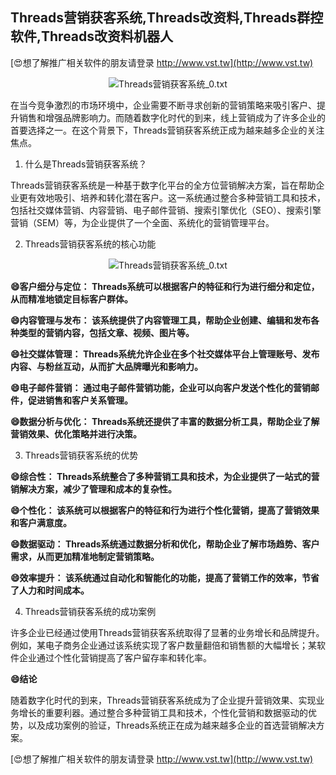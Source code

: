 ## **Threads营销获客系统,Threads改资料,Threads群控软件,Threads改资料机器人**

[😍想了解推广相关软件的朋友请登录 http://www.vst.tw](http://www.vst.tw)

 <center><img src="https://vst.tw/MP4/tuiguang/png/7.png" alt="Threads营销获客系统_0.txt"></center>

在当今竞争激烈的市场环境中，企业需要不断寻求创新的营销策略来吸引客户、提升销售和增强品牌影响力。而随着数字化时代的到来，线上营销成为了许多企业的首要选择之一。在这个背景下，Threads营销获客系统正成为越来越多企业的关注焦点。

1. 什么是Threads营销获客系统？

Threads营销获客系统是一种基于数字化平台的全方位营销解决方案，旨在帮助企业更有效地吸引、培养和转化潜在客户。这一系统通过整合多种营销工具和技术，包括社交媒体营销、内容营销、电子邮件营销、搜索引擎优化（SEO）、搜索引擎营销（SEM）等，为企业提供了一个全面、系统化的营销管理平台。

2. Threads营销获客系统的核心功能

 <center><img src="https://vst.tw/MP4/tuiguang/png/8.png" alt="Threads营销获客系统_0.txt"></center>

**😄客户细分与定位： Threads系统可以根据客户的特征和行为进行细分和定位，从而精准地锁定目标客户群体。**

**😄内容管理与发布： 该系统提供了内容管理工具，帮助企业创建、编辑和发布各种类型的营销内容，包括文章、视频、图片等。**

**😄社交媒体管理： Threads系统允许企业在多个社交媒体平台上管理账号、发布内容、与粉丝互动，从而扩大品牌曝光和影响力。**

**😄电子邮件营销： 通过电子邮件营销功能，企业可以向客户发送个性化的营销邮件，促进销售和客户关系管理。**

**😄数据分析与优化： Threads系统还提供了丰富的数据分析工具，帮助企业了解营销效果、优化策略并进行决策。**

3. Threads营销获客系统的优势

**😄综合性： Threads系统整合了多种营销工具和技术，为企业提供了一站式的营销解决方案，减少了管理和成本的复杂性。**

**😄个性化： 该系统可以根据客户的特征和行为进行个性化营销，提高了营销效果和客户满意度。**

**😄数据驱动： Threads系统通过数据分析和优化，帮助企业了解市场趋势、客户需求，从而更加精准地制定营销策略。**

**😄效率提升： 该系统通过自动化和智能化的功能，提高了营销工作的效率，节省了人力和时间成本。**

4. Threads营销获客系统的成功案例

许多企业已经通过使用Threads营销获客系统取得了显著的业务增长和品牌提升。例如，某电子商务企业通过该系统实现了客户数量翻倍和销售额的大幅增长；某软件企业通过个性化营销提高了客户留存率和转化率。

**😄结论**

随着数字化时代的到来，Threads营销获客系统成为了企业提升营销效果、实现业务增长的重要利器。通过整合多种营销工具和技术，个性化营销和数据驱动的优势，以及成功案例的验证，Threads系统正在成为越来越多企业的首选营销解决方案。

[😍想了解推广相关软件的朋友请登录 http://www.vst.tw](http://www.vst.tw)



